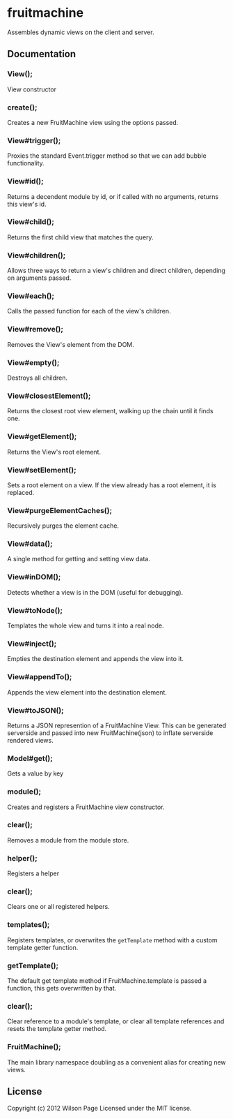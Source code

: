 # fruitmachine

Assembles dynamic views on the client and server.
## Documentation

### View();

<p>View constructor</p>

### create();

<p>Creates a new FruitMachine view using the options passed.</p>

### View#trigger();

<p>Proxies the standard Event.trigger method so that we can add bubble functionality.</p>

### View#id();

<p>Returns a decendent module by id, or if called with no arguments, returns this view's id.</p>

### View#child();

<p>Returns the first child view that matches the query.</p>

### View#children();

<p>Allows three ways to return a view's children and direct children, depending on arguments passed.</p>

### View#each();

<p>Calls the passed function for each of the view's children.</p>

### View#remove();

<p>Removes the View's element from the DOM.</p>

### View#empty();

<p>Destroys all children.</p>

### View#closestElement();

<p>Returns the closest root view element, walking up the chain until it finds one.</p>

### View#getElement();

<p>Returns the View's root element.</p>

### View#setElement();

<p>Sets a root element on a view. If the view already has a root element, it is replaced.</p>

### View#purgeElementCaches();

<p>Recursively purges the element cache.</p>

### View#data();

<p>A single method for getting and setting view data.</p>

### View#inDOM();

<p>Detects whether a view is in the DOM (useful for debugging).</p>

### View#toNode();

<p>Templates the whole view and turns it into a real node.</p>

### View#inject();

<p>Empties the destination element and appends the view into it.</p>

### View#appendTo();

<p>Appends the view element into the destination element.</p>

### View#toJSON();

<p>Returns a JSON represention of a FruitMachine View. This can be generated serverside and passed into new FruitMachine(json) to inflate serverside rendered views.</p>

### Model#get();

<p>Gets a value by key</p>

### module();

<p>Creates and registers a FruitMachine view constructor.</p>

### clear();

<p>Removes a module from the module store.</p>

### helper();

<p>Registers a helper</p>

### clear();

<p>Clears one or all registered helpers.</p>

### templates();

<p>Registers templates, or overwrites the <code>getTemplate</code> method with a custom template getter function.</p>

### getTemplate();

<p>The default get template method if FruitMachine.template is passed a function, this gets overwritten by that.</p>

### clear();

<p>Clear reference to a module's template, or clear all template references and resets the template getter method.</p>

### FruitMachine();

<p>The main library namespace doubling as a convenient alias for creating new views.</p>


## License
Copyright (c) 2012 Wilson Page
Licensed under the MIT license.